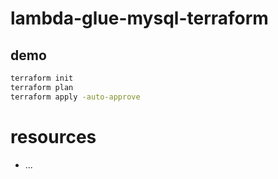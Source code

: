 # lambda-glue-mysql-terraform

## demo

```bash
terraform init
terraform plan
terraform apply -auto-approve
```

# resources

- ...
